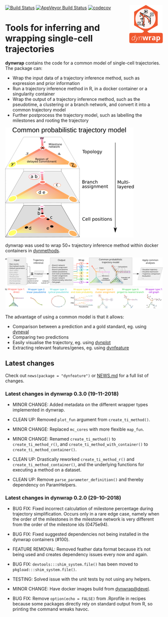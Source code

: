 
<!-- README.md is generated from README.Rmd. Please edit that file -->

[![Build
Status](https://img.shields.io/travis/dynverse/dynwrap.svg?logo=travis)](https://travis-ci.org/dynverse/dynwrap)
[![AppVeyor Build
Status](https://ci.appveyor.com/api/projects/status/github/dynverse/dynwrap?branch=master&svg=true)](https://ci.appveyor.com/project/dynverse/dynwrap)
[![codecov](https://codecov.io/gh/dynverse/dynwrap/branch/master/graph/badge.svg)](https://codecov.io/gh/dynverse/dynwrap)
<img src="man/figures/logo.png" align="right" />

# Tools for inferring and wrapping single-cell trajectories

**dynwrap** contains the code for a common model of single-cell
trajectories. The package can:

  - Wrap the input data of a trajectory inference method, such as
    expression and prior information
  - Run a trajectory inference method in R, in a docker container or a
    singularity container
  - Wrap the output of a trajectory inference method, such as the
    pseudotime, a clustering or a branch network, and convert it into a
    common trajectory model
  - Further postprocess the trajectory model, such as labelling the
    milestones and rooting the trajectory

![common trajectory model](man/figures/trajectory_model.png)

dynwrap was used to wrap 50+ trajectory inference method within docker
containers in [dynmethods](https://github.com/dynverse/dynmethods).

![](man/figures/overview_wrapping_v2.png)

The advantage of using a common model is that it allows:

  - Comparison between a prediction and a gold standard, eg. using
    [dyneval](https://www.github.com/dynverse/dyneval)
  - Comparing two predictions
  - Easily visualise the trajectory, eg. using
    [dynplot](https://www.github.com/dynverse/dynplot)
  - Extracting relevant features/genes, eg. using
    [dynfeature](https://www.github.com/dynverse/dynfeature)

## Latest changes

Check out `news(package = "dynfeature")` or [NEWS.md](inst/NEWS.md) for
a full list of
changes.

<!-- This section gets automatically generated from inst/NEWS.md, and also generates inst/NEWS -->

### Latest changes in dynwrap 0.3.0 (19-11-2018)

  - MINOR CHANGE: Added metadata on the different wrapper types
    implemented in dynwrap.

  - CLEAN UP: Removed `plot_fun` argument from `create_ti_method()`.

  - MINOR CHANGE: Replaced `mc_cores` with more flexible `map_fun`.

  - MINOR CHANGE: Renamed `create_ti_method()` to
    `create_ti_method_r()`, and `create_ti_method_with_container()` to
    `create_ti_method_container()`.

  - CLEAN UP: Drastically reworked `create_ti_method_r()` and
    `create_ti_method_container()`, and the underlying functions for
    executing a method on a dataset.

  - CLEAN UP: Remove `parse_parameter_definition()` and thereby
    dependency on ParamHelpers.

### Latest changes in dynwrap 0.2.0 (29-10-2018)

  - BUG FIX: Fixed incorrect calculation of milestone percentage during
    trajectory simplification. Occurs only in a rare edge case, namely
    when the order of the milestones in the milestone network is very
    different from the order of the milestone ids (0475e94).

  - BUG FIX: Fixed suggested dependencies not being installed in the
    dynwrap containers (\#100).

  - FEATURE REMOVAL: Removed feather data format because it’s not being
    used and creates dependency issues every now and again.

  - BUG FIX: `devtools:::shim_system.file()` has been moved to
    `pkgload:::shim_system.file()`.

  - TESTING: Solved issue with the unit tests by not using any helpers.

  - MINOR CHANGE: Have docker images build from <dynwrap@devel>.

  - BUG FIX: Remove `option(echo = FALSE)` from .Rprofile in recipes
    because some packages directly rely on standard output from R, so
    printing the command wreaks havoc.
